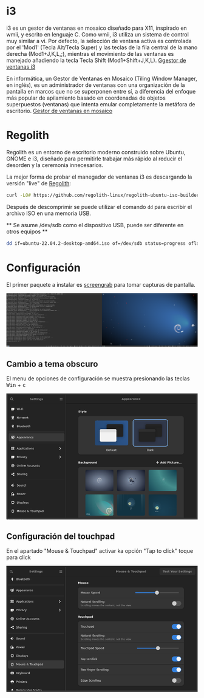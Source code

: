 # i3

i3 es un gestor de ventanas en mosaico diseñado para X11, inspirado en wmii, y escrito en lenguaje C.
Como wmii, i3 utiliza un sistema de control muy similar a vi. Por defecto, la selección de ventana activa es 
controlada por el 'Mod1' (Tecla Alt/Tecla Super) y las teclas de la fila central de la mano derecha (Mod1+J,K,L,;), 
mientras el movimiento de las ventanas es manejado añadiendo la tecla Tecla Shift (Mod1+Shift+J,K,L). 
[Ggestor de ventanas i3](https://es.wikipedia.org/wiki/I3_(gestor_de_ventanas))


En informática, un Gestor de Ventanas en Mosaico (Tiling Window Manager, en inglés), es un administrador de ventanas 
con una organización de la pantalla en marcos que no se superponen entre sí, a diferencia del enfoque más popular de 
apilamiento basado en coordenadas de objetos superpuestos (ventanas) que intenta emular completamente la metáfora de escritorio. 
[Gestor de ventanas en mosaico](https://es.wikipedia.org/wiki/Gestor_de_ventanas_en_mosaico)

# Regolith

Regolith es un entorno de escritorio moderno construido sobre Ubuntu, GNOME e i3, diseñado para permitirle trabajar más rápido al reducir el desorden y la 
ceremonia innecesarios. 

La mejor forma de probar el manegador de ventanas i3 es descargando la versión "live" de [Regolith](https://regolith-desktop.com/): 

~~~bash 
curl -LO# https://github.com/regolith-linux/regolith-ubuntu-iso-builder/releases/download/ubuntu-kinetic-2.2.0-20221211_050200/regolith-ubuntu-kinetic-2.2.0.zip
~~~

Después de descomprimir se puede utilizar el comando  `dd` para escribir el archivo ISO en una memoria USB. 

** Se asume /dev/sdb  como el dispositivo USB, puede ser diferente en otros equipos **
~~~bash
dd if=ubuntu-22.04.2-desktop-amd64.iso of=/dev/sdb status=progress oflag=direct bs=2M
~~~

# Configuración

El primer paquete a instalar es  [screengrab](https://github.com/lxqt/screengrab) para tomar capturas de pantalla.

![ScreenGrab](images/escritorio.png)

## Cambio a tema obscuro 

El menu de opciones de configuración se muestra presionando las teclas <kbd>Win</kbd> + <kbd>c</kbd>

![aspecto](images/aspecto.png)

## Configuración del touchpad

En el apartado "Mouse & Touchpad" activar ka opción "Tap to click"  toque para click

![aspecto](images/mouse.png)

